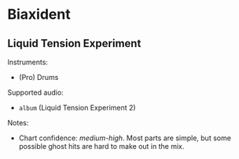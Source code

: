 # Biaxident

## Liquid Tension Experiment

Instruments:

  * (Pro) Drums

Supported audio:

  * `album` (Liquid Tension Experiment 2)

Notes:

  * Chart confidence: *medium-high*. Most parts are simple, but some possible ghost hits are hard to make out in the mix.

